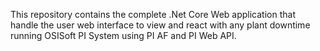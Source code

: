 This repository contains the complete .Net Core Web application that handle the user web interface to view and react with any plant downtime running OSISoft PI System using PI AF and PI Web API.

